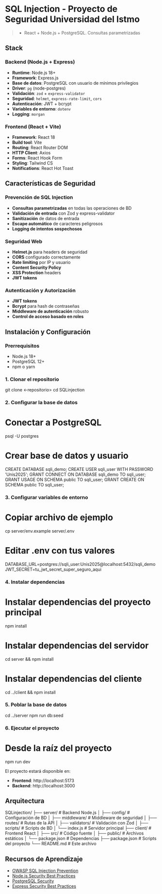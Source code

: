 # SQL Injection - Proyecto de Seguridad Universidad del Istmo

> * React + Node.js + PostgreSQL. Consultas parametrizadas


##  Stack 

### Backend (Node.js + Express)
- **Runtime**: Node.js 18+
- **Framework**: Express.js
- **Base de datos**: PostgreSQL con usuario de mínimos privilegios
- **Driver**: `pg` (node-postgres)
- **Validación**: `zod` + `express-validator`
- **Seguridad**: `helmet`, `express-rate-limit`, `cors`
- **Autenticación**: JWT + bcrypt
- **Variables de entorno**: `dotenv`
- **Logging**: `morgan`


### Frontend (React + Vite)
- **Framework**: React 18
- **Build tool**: Vite
- **Routing**: React Router DOM
- **HTTP Client**: Axios
- **Forms**: React Hook Form
- **Styling**: Tailwind CS
- **Notifications**: React Hot Toast

## Características de Seguridad

### Prevención de SQL Injection
- **Consultas parametrizadas** en todas las operaciones de BD
- **Validación de entrada** con Zod y express-validator
- **Sanitización** de datos de entrada
- **Escape automático** de caracteres peligrosos
- **Logging de intentos sospechosos**

### Seguridad Web
- **Helmet.js** para headers de seguridad
- **CORS** configurado correctamente
- **Rate limiting** por IP y usuario
- **Content Security Policy** 
- **XSS Protection** headers
- **JWT tokens** 

### Autenticación y Autorización
-  **JWT tokens** 
-  **Bcrypt** para hash de contraseñas
-   **Middleware de autenticación** robusto
-  **Control de acceso basado en roles**

##  Instalación y Configuración

### Prerrequisitos
- Node.js 18+ 
- PostgreSQL 12+
- npm o yarn

### 1. Clonar el repositorio

git clone <-repositorio>
cd SQLinjection


### 2. Configurar la base de datos

# Conectar a PostgreSQL
psql -U postgres

# Crear base de datos y usuario
CREATE DATABASE sqli_demo;
CREATE USER sqli_user WITH PASSWORD 'Unis2025';
GRANT CONNECT ON DATABASE sqli_demo TO sqli_user;
GRANT USAGE ON SCHEMA public TO sqli_user;
GRANT CREATE ON SCHEMA public TO sqli_user;


### 3. Configurar variables de entorno

# Copiar archivo de ejemplo
cp server/env.example server/.env

# Editar .env con tus valores
DATABASE_URL=postgres://sqli_user:Unis2025@localhost:5432/sqli_demo
JWT_SECRET=tu_jwt_secret_super_seguro_aqui


### 4. Instalar dependencias

# Instalar dependencias del proyecto principal
npm install

# Instalar dependencias del servidor
cd server && npm install

# Instalar dependencias del cliente
cd ../client && npm install


### 5. Poblar la base de datos

cd ../server
npm run db:seed


### 6. Ejecutar el proyecto

# Desde la raíz del proyecto
npm run dev


El proyecto estará disponible en:
- **Frontend**: http://localhost:5173
- **Backend**: http://localhost:3000




## Arquitectura

SQLinjection/
├── server/                 # Backend Node.js
│   ├── config/            # Configuración de BD
│   ├── middleware/        # Middleware de seguridad
│   ├── routes/            # Rutas de la API
│   ├── validators/        # Validación con Zod
│   ├── scripts/           # Scripts de BD
│   └── index.js           # Servidor principal
├── client/                # Frontend React
│   ├── src/               # Código fuente
│   ├── public/            # Archivos estáticos
│   └── package.json       # Dependencias
├── package.json           # Scripts del proyecto
└── README.md              # Este archivo


## Recursos de Aprendizaje

- [OWASP SQL Injection Prevention](https://owasp.org/www-community/attacks/SQL_Injection)
- [Node.js Security Best Practices](https://nodejs.org/en/docs/guides/security/)
- [PostgreSQL Security](https://www.postgresql.org/docs/current/security.html)
- [Express Security Best Practices](https://expressjs.com/en/advanced/best-practices-security.html)
